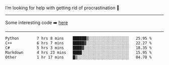 I’m looking for help with getting rid of procrastination 🤔

-----

Some interesting code :arrow_right: [here](https://github.com/zhen8838/playground)

-----

<!--START_SECTION:waka-->

```txt
Python        7 hrs 8 mins    ██████▒░░░░░░░░░░░░░░░░░░   25.95 %
C++           6 hrs 7 mins    █████▓░░░░░░░░░░░░░░░░░░░   22.27 %
C#            5 hrs 3 mins    ████▓░░░░░░░░░░░░░░░░░░░░   18.35 %
Markdown      4 hrs 23 mins   ████░░░░░░░░░░░░░░░░░░░░░   15.95 %
Other         1 hr 17 mins    █▒░░░░░░░░░░░░░░░░░░░░░░░   04.70 %
```

<!--END_SECTION:waka-->

<!--
**zhen8838/zhen8838** is a ✨ _special_ ✨ repository because its `README.md` (this file) appears on your GitHub profile.

Here are some ideas to get you started:

- 🔭 I’m currently working on ...
- 🌱 I’m currently learning ...
- 👯 I’m looking to collaborate on ...
 ...
- 💬 Ask me about ...
- 📫 How to reach me: ...
- 😄 Pronouns: ...
- ⚡ Fun fact: ...
-->

